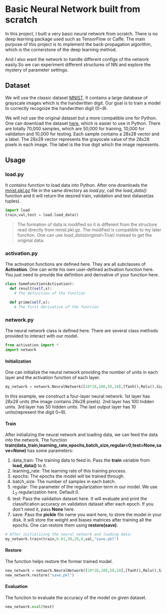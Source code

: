 # Basic Neural Network built from scratch

In this project, I built a very basic neural network from scratch. There is no deep learning package used such as TensorFlow or Caffe. The main purpose of this project is to implement the back-propagation algorithm, which is the cornerstone of the deep learning method.  

And I also want the network to handle different configs of the network easily.So we can experiment different structures of NN and explore the mystery of parameter settings.

## Dataset
We will use the classic dataset [MNIST](http://yann.lecun.com/exdb/mnist/). It contains a large database of grayscale images which is the handwritten digit. Our goal is to train a model to correctly recognize the handwritten digit (0~9).   

We will not use the original dataset but a more compatible one for Python. One can download the dataset [here](http://deeplearning.net/data/mnist/mnist.pkl.gz), which is easier to use in Python. There are totally 70,000 samples, which are 50,000 for training, 10,000 for validation and 10,000 for testing. Each sample contains a 28x28 vector and a label. The 28x28 vector represents the grayscale value of the 28x28 pixels in each image. The label is the true digit which the image represents.


## Usage

### load.py

It contains function to load data into Python. After one downloads the [mnist.pkl.gz](http://deeplearning.net/data/mnist/mnist.pkl.gz) file in the same directory as *load.py*, call the *load_data()* function and it will return the desired train, validation and test dataset(as tuples).

```python
import load
train,val,test = load.load_data()
```
> The formation of data is modified so it is different from the structure read directly from mnist.pkl.gz. The modified is compatible to my later function. One can use *load_data(original=True)* instead to get the original data.

### activation.py

The activation functions are defined here. They are all subclasses of **Activation**. One can write his own user-defined activation function here. You just need to provide the definition and derivative of your function here.

```python
class SomeFunction(Activation):
  def result(self,x):
    # The definition of the function

  def prime(self,x):
    # The first derivative of the function
```

### network.py

The neural network class is defined here. There are several class methods provided to interact with our model.
```python
from activation import *
import network
```

#### Initialization

One can initialize the neural network providing the number of units in each layer and the activation function of each layer.    

```python
my_network = network.NeuralNetwork([28*28,100,50,10],[Tanh(),Relu(),Sigmoid()])
```
In this example, we construct a four-layer neural network. 1st layer has 28x28 units (the image contains 28x28 pixels). 2nd layer has 100 hidden units. 3rd layer has 50 hidden units. The last output layer has 10 units(represent the digit 0~9).

#### Train

After initializing the neural network and loading data, we can feed the data into the network. The function **train(data_train,learning_rate,epochs,batch_size,regular=0,test=None,save=None)** has some parameters:
1. data_train: The training data to feed in. Pass the **train** variable from **load_data()** to it.
2. learning_rate: The learning rate of this training process.
3. epochs: The epochs the model will be trained through.
4. batch_size: The number of samples in each batch.
5. regular: The parameter of the regularization term in our model. We use $L_2$ regularization here. Default:0.
6. test: Pass the validation dataset here. It will evaluate and print the classification accuracy on validation dataset after each epoch. If you don't need it, pass **None** here.
7. save: Pass the **pickle** file name you want here, to store the model in your disk. It will store the weight and biases matrices after training all the epochs. One can restore them using **restore(save)**.

```python
# After initializing the neural network and loading data:
my_network.train(train,0.01,30,20,0,val,"save.pkl")
```

#### Restore
The function helps restore the former trained model.
```python
new_network = network.NeuralNetwork([28*28,100,50,10],[Tanh(),Relu(),Sigmoid()])
new_network.restore("save.pkl")
```

#### Evaluation
The function to evaluate the accuracy of the model on given dataset.
```python
new_network.eval(test)
```
